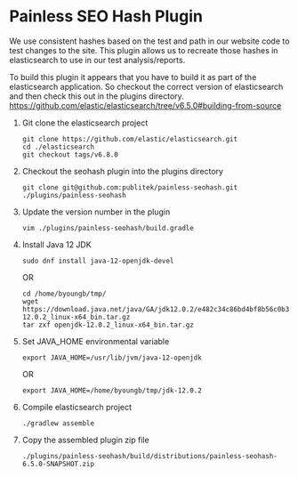 # Painless SEO Hash Plugin

We use consistent hashes based on the test and path in our website code to test changes to the site.
This plugin allows us to recreate those hashes in elasticsearch to use in our test analysis/reports.

To build this plugin it appears that you have to build it as part of the elasticsearch application.
So checkout the correct version of elasticsearch and then check this out in the plugins directory.
https://github.com/elastic/elasticsearch/tree/v6.5.0#building-from-source

1. Git clone the elasticsearch project
   ```shell script
   git clone https://github.com/elastic/elasticsearch.git
   cd ./elasticsearch
   git checkout tags/v6.8.0
   ```
1. Checkout the seohash plugin into the plugins directory
   ```shell script
   git clone git@github.com:publitek/painless-seohash.git ./plugins/painless-seohash
   ```
1. Update the version number in the plugin
   ```shell script
   vim ./plugins/painless-seohash/build.gradle
   ```
1. Install Java 12 JDK
   ```shell script
   sudo dnf install java-12-openjdk-devel
   ```
   OR
   ```shell script
   cd /home/byoungb/tmp/
   wget https://download.java.net/java/GA/jdk12.0.2/e482c34c86bd4bf8b56c0b35558996b9/10/GPL/openjdk-12.0.2_linux-x64_bin.tar.gz
   tar zxf openjdk-12.0.2_linux-x64_bin.tar.gz
   ```
1. Set JAVA_HOME environmental variable
   ```shell script
   export JAVA_HOME=/usr/lib/jvm/java-12-openjdk
   ```
   OR
   ```shell script
   export JAVA_HOME=/home/byoungb/tmp/jdk-12.0.2
   ```
1. Compile elasticsearch project
   ```shell script
   ./gradlew assemble
   ```
1. Copy the assembled plugin zip file
   ```
   ./plugins/painless-seohash/build/distributions/painless-seohash-6.5.0-SNAPSHOT.zip
   ```
